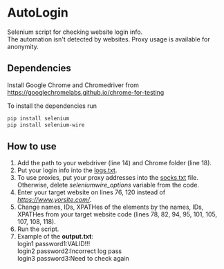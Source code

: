 # AutoLogin
Selenium script for checking website login info.  
The automation isn't detected by websites. Proxy usage is available for anonymity.

## Dependencies
Install Google Chrome and Chromedriver from https://googlechromelabs.github.io/chrome-for-testing

To install the dependencies run
```bash
pip install selenium
pip install selenium-wire
```

## How to use
1) Add the path to your webdriver (line 14) and Chrome folder (line 18). 
2) Put your login info into the [logs.txt](logs.txt).
3) To use proxies, put your proxy addresses into the [socks.txt](socks.txt) file. Otherwise, delete *seleniumwire_options* variable from the code.
4) Enter your target website on lines 76, 120 instead of *https://www.yorsite.com/*.
5) Change names, IDs, XPATHes of the elements by the names, IDs, XPATHes from your target website code (lines 78, 82, 94, 95, 101, 105, 107, 108, 118).
6) Run the script.
7) Example of the **output.txt**:  
login1 password1:VALID!!!  
login2 password2:Incorrect log pass  
login3 password3:Need to check again
